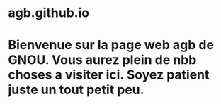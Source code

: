 # agb.github.io
# Bienvenue sur la page web agb de GNOU. Vous aurez plein de nbb choses a visiter ici. Soyez patient juste un tout petit peu.
